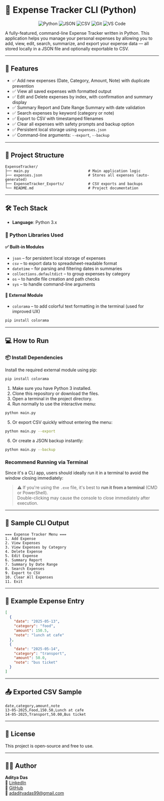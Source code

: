 # 🧾 Expense Tracker CLI (Python)

<p align="center">
  <img src="https://img.shields.io/badge/Python-3.x-blue?logo=python&logoColor=white" alt="Python" />
  <img src="https://img.shields.io/badge/JSON-Storage-lightgrey?logo=json&logoColor=black" alt="JSON" />
  <img src="https://img.shields.io/badge/CSV-Export-green?logo=csv&logoColor=white" alt="CSV" />
  <img src="https://img.shields.io/badge/Git-Version_Control-red?logo=git&logoColor=white" alt="Git" />
  <img src="https://img.shields.io/badge/Editor-VS_Code-blue?logo=visualstudiocode&logoColor=white" alt="VS Code" />
</p>

A fully-featured, command-line Expense Tracker written in Python. This application helps you manage your personal expenses by allowing you to add, view, edit, search, summarize, and export your expense data — all stored locally in a JSON file and optionally exportable to CSV.

---

## 🚀 Features

- ✅ Add new expenses (Date, Category, Amount, Note) with duplicate prevention
- ✅ View all saved expenses with formatted output
- ✅ Edit and Delete expenses by index, with confirmation and summary display
- ✅ Summary Report and Date Range Summary with date validation
- ✅ Search expenses by keyword (category or note)
- ✅ Export to CSV with timestamped filenames
- ✅ Clear all expenses with safety prompts and backup option
- ✅ Persistent local storage using `expenses.json`
- ✅ Command-line arguments: `--export`, `--backup`

---

## 📂 Project Structure
```
ExpenseTracker/
├── main.py                           # Main application logic
├── expenses.json                     # Stores all expenses (auto-generated)
├── ExpenseTracker_Exports/           # CSV exports and backups
└── README.md                         # Project documentation
```
---

## 🛠️ Tech Stack

- **Language**: Python 3.x

### 🧰 Python Libraries Used
#### ✅ Built-in Modules
- `json` – for persistent local storage of expenses  
- `csv` – to export data to spreadsheet-readable format  
- `datetime` – for parsing and filtering dates in summaries  
- `collections.defaultdict` – to group expenses by category  
- `os` – to handle file creation and path checks
- `sys` – to handle command-line arguments
#### 🌈 External Module
- `colorama` – to add colorful text formatting in the terminal (used for improved UX)
```bash
pip install colorama
```
---

## 💻 How to Run
### 📦 Install Dependencies
Install the required external module using pip:
```bash
pip install colorama
```
1. Make sure you have Python 3 installed.
2. Clone this repository or download the files.
3. Open a terminal in the project directory.
4. Run normally to use the interactive menu:
```bash
python main.py
```
5. Or export CSV quickly without entering the menu:
```bash
python main.py --export
```
6. Or create a JSON backup instantly:
```bash
python main.py --backup
```

###  **Recommend Running via Terminal**
Since it's a CLI app, users should ideally run it in a terminal to avoid the window closing immediately:

> ⚠️ If you're using the `.exe` file, it's best to **run it from a terminal** (CMD or PowerShell).  
> Double-clicking may cause the console to close immediately after execution.

---

## 🧪 Sample CLI Output
```plaintext
=== Expense Tracker Menu ===
1. Add Expense
2. View Expenses
3. View Expenses by Category
4. Delete Expense
5. Edit Expense
6. Summary Report
7. Summary by Date Range
8. Search Expenses
9. Export to CSV
10. Clear All Expenses
11. Exit
```
---

## 📁 Example Expense Entry
```json
[
  {
    "date": "2025-05-13",
    "category": "food",
    "amount": 150.5,
    "note": "lunch at cafe"
  },
  {
    "date": "2025-05-14",
    "category": "transport",
    "amount": 50.0,
    "note": "bus ticket"
  }
]
```
---

## 📤 Exported CSV Sample
```csv
date,category,amount,note
13-05-2025,Food,150.50,Lunch at cafe
14-05-2025,Transport,50.00,Bus ticket
```
---

## 📄 License

This project is open-source and free to use.

---

## 👨‍💻 Author

**Aditya Das**   
🔗 [LinkedIn](https://www.linkedin.com/in/adadityadas)  
🐙 [GitHub](https://github.com/CodeSmithAditya)  
📧 [adadityadas99@gmail.com](mailto:adadityadas99@gmail.com)